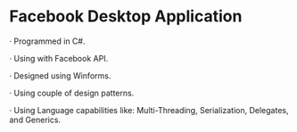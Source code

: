 # Facebook Desktop Application
·	Programmed in C#.

·	Using with Facebook API.

·	Designed using Winforms.

·	Using couple of design patterns.

·	Using Language capabilities like: Multi-Threading, Serialization, Delegates, and Generics.
